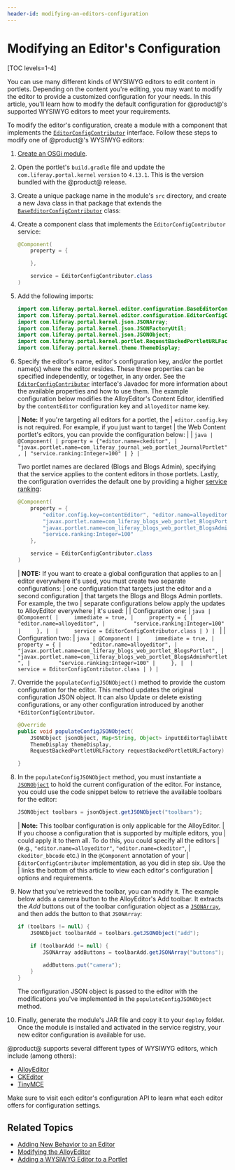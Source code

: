 ```yaml
---
header-id: modifying-an-editors-configuration
---
```


# Modifying an Editor's Configuration

[TOC levels=1-4]

You can use many different kinds of WYSIWYG editors to edit content in 
portlets. Depending on the content you're editing, you may want to modify the 
editor to provide a customized configuration for your needs. In this article, 
you'll learn how to modify the default configuration for @product@'s supported 
WYSIWYG editors to meet your requirements. 

To modify the editor's configuration, create a module with a component that 
implements the 
[`EditorConfigContributor`](@platform-ref@/7.2-latest/javadocs/portal-kernel/com/liferay/portal/kernel/editor/configuration/EditorConfigContributor.html) 
interface. Follow these steps to modify one of @product@'s WYSIWYG editors:

1.  [Create an OSGi module](/docs/7-2/reference/-/knowledge_base/r/creating-a-project).

2.  Open the portlet's `build.gradle` file and update the 
    `com.liferay.portal.kernel` `version` to `4.13.1`. This is the version 
    bundled with the @product@ release.

3.  Create a unique package name in the module's `src` directory, and create a 
    new Java class in that package that extends the 
    [`BaseEditorConfigContributor`](@platform-ref@/7.2-latest/javadocs/portal-kernel/com/liferay/portal/kernel/editor/configuration/BaseEditorConfigContributor.html) 
    class: 

4.  Create a component class that implements the `EditorConfigContributor` 
    service:

    ```java
    @Component(
        property = {

        },

        service = EditorConfigContributor.class
    )
    ```

5.  Add the following imports:

    ```java
    import com.liferay.portal.kernel.editor.configuration.BaseEditorConfigContributor;
    import com.liferay.portal.kernel.editor.configuration.EditorConfigContributor;
    import com.liferay.portal.kernel.json.JSONArray;
    import com.liferay.portal.kernel.json.JSONFactoryUtil;
    import com.liferay.portal.kernel.json.JSONObject;
    import com.liferay.portal.kernel.portlet.RequestBackedPortletURLFactory;
    import com.liferay.portal.kernel.theme.ThemeDisplay;
    ```

6.  Specify the editor's name, editor's configuration key, and/or the portlet 
    name(s) where the editor resides. These three properties can be specified 
    independently, or together, in any order. See the 
    [`EditorConfigContributor`](@platform-ref@/7.2-latest/javadocs/portal-kernel/com/liferay/portal/kernel/editor/configuration/EditorConfigContributor.html) interface's Javadoc for more information about 
    the available properties and how to use them. The example configuration 
    below modifies the AlloyEditor's Content Editor, identified by the 
    `contentEditor` configuration key and `alloyeditor` name key. 
    
    | **Note:** If you're targeting all editors for a portlet, the
    | `editor.config.key` is not required. For example, if you just want to target
    | the Web Content portlet's editors, you can provide the configuration below:
    | 
    | ```java
    | @Component(
    | property = {"editor.name=ckeditor",
    | "javax.portlet.name=com_liferay_journal_web_portlet_JournalPortlet",
    | "service.ranking:Integer=100"
    | }
    | ```
    
    Two portlet names are declared (Blogs and Blogs Admin), specifying that the 
    service applies to the content editors in those portlets. Lastly, the 
    configuration overrides the default one by providing a higher 
    [service ranking](/docs/7-2/customization/-/knowledge_base/c/creating-a-custom-osgi-service):

    ```java
    @Component(
        property = {
            "editor.config.key=contentEditor", "editor.name=alloyeditor",
            "javax.portlet.name=com_liferay_blogs_web_portlet_BlogsPortlet",
            "javax.portlet.name=com_liferay_blogs_web_portlet_BlogsAdminPortlet", 
            "service.ranking:Integer=100"
        },

        service = EditorConfigContributor.class
    )
    ```

    | **NOTE:** If you want to create a global configuration that applies to an
    | editor everywhere it's used, you must create two separate configurations:
    | one configuration that targets just the editor and a second configuration
    | that targets the Blogs and Blogs Admin portlets. For example, the two
    | separate configurations below apply the updates to AlloyEditor everywhere
    | it's used:
    | 
    | Configuration one:
    | ```java
    | @Component(
    |     immediate = true,
    |     property = {
    |         "editor.name=alloyeditor",
    |         "service.ranking:Integer=100"
    |     },
    | 
    |     service = EditorConfigContributor.class
    | )
    | ```
    | 
    | Configuration two:
    | ```java
    | @Component(
    |     immediate = true,
    |     property = {
    |         "editor.name=alloyeditor",
    |         "javax.portlet.name=com_liferay_blogs_web_portlet_BlogsPortlet",
    |         "javax.portlet.name=com_liferay_blogs_web_portlet_BlogsAdminPortlet",
    |         "service.ranking:Integer=100"
    |     },
    | 
    |     service = EditorConfigContributor.class
    | )
    | ```

7.  Override the `populateConfigJSONObject()` method to provide the custom 
    configuration for the editor. This method updates the original configuration 
    JSON object. It can also Update or delete existing configurations, or any 
    other configuration introduced by another `*EditorConfigContributor`. 

    ```java
    @Override
    public void populateConfigJSONObject(
        JSONObject jsonObject, Map<String, Object> inputEditorTaglibAttributes,
        ThemeDisplay themeDisplay,
        RequestBackedPortletURLFactory requestBackedPortletURLFactory) {

    }
    ```

8.  In the `populateConfigJSONObject` method, you must instantiate a 
    [`JSONObject`](@platform-ref@/7.2-latest/javadocs/portal-kernel/com/liferay/portal/kernel/json/JSONObject.html) 
    to hold the current configuration of the editor. For instance, you could 
    use the code snippet below to retrieve the available toolbars for the 
    editor:

    ```java
    JSONObject toolbars = jsonObject.getJSONObject("toolbars");
    ```

    | **Note:** This toolbar configuration is only applicable for the AlloyEditor.
    | If you choose a configuration that is supported by multiple editors, you
    | could apply it to them all. To do this, you could specify all the editors
    | (e.g., `"editor.name=alloyeditor"`, `"editor.name=ckeditor"`,
    | `ckeditor_bbcode` etc.) in the `@Component` annotation  of your
    | `EditorConfigContributor` implementation, as you did in step six. Use the
    | links the bottom of this article to view each editor's configuration
    | options and requirements.

9.  Now that you've retrieved the toolbar, you can modify it. The example below 
    adds a camera button to the AlloyEditor's Add toolbar. It extracts the *Add* 
    buttons out of the toolbar configuration object as 
    a 
    [`JSONArray`](@platform-ref@/7.2-latest/javadocs/portal-kernel/com/liferay/portal/kernel/json/JSONArray.html), 
    and then adds the button to that `JSONArray`:

    ```java
    if (toolbars != null) {
        JSONObject toolbarAdd = toolbars.getJSONObject("add");

        if (toolbarAdd != null) {
            JSONArray addButtons = toolbarAdd.getJSONArray("buttons");

            addButtons.put("camera");
        }
    }
    ```

    The configuration JSON object is passed to the editor with the modifications 
    you've implemented in the `populateConfigJSONObject` method.

10.  Finally, generate the module's JAR file and copy it to your `deploy`
     folder. Once the module is installed and activated in the service
     registry, your new editor configuration is available for use. 

@product@ supports several different types of WYSIWYG editors, which include 
(among others):

- [AlloyEditor](https://alloyeditor.com/api/1.5.0/Core.html)
- [CKEditor](http://docs.ckeditor.com/#!/api/CKEDITOR.config)
- [TinyMCE](http://www.tinymce.com/wiki.php/Configuration)

Make sure to visit each editor's configuration API to learn what each editor 
offers for configuration settings. 

## Related Topics

- [Adding New Behavior to an Editor](/docs/7-2/frameworks/-/knowledge_base/f/adding-new-behavior-to-an-editor)
- [Modifying the AlloyEditor](/docs/7-2/frameworks/-/knowledge_base/f/alloyeditor)
- [Adding a WYSIWYG Editor to a Portlet](/docs/7-2/frameworks/-/knowledge_base/f/adding-a-wysiwyg-editor-to-a-portlet)
